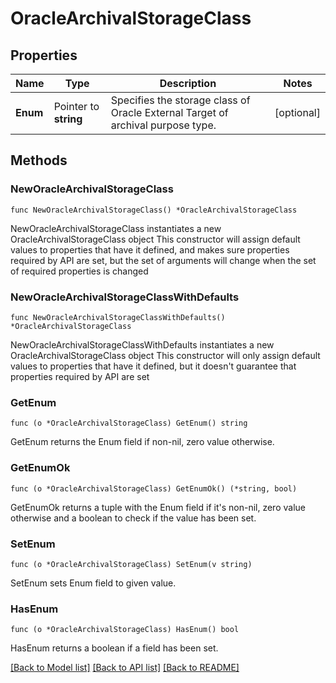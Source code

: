 # OracleArchivalStorageClass

## Properties

Name | Type | Description | Notes
------------ | ------------- | ------------- | -------------
**Enum** | Pointer to **string** | Specifies the storage class of Oracle External Target of archival purpose type. | [optional] 

## Methods

### NewOracleArchivalStorageClass

`func NewOracleArchivalStorageClass() *OracleArchivalStorageClass`

NewOracleArchivalStorageClass instantiates a new OracleArchivalStorageClass object
This constructor will assign default values to properties that have it defined,
and makes sure properties required by API are set, but the set of arguments
will change when the set of required properties is changed

### NewOracleArchivalStorageClassWithDefaults

`func NewOracleArchivalStorageClassWithDefaults() *OracleArchivalStorageClass`

NewOracleArchivalStorageClassWithDefaults instantiates a new OracleArchivalStorageClass object
This constructor will only assign default values to properties that have it defined,
but it doesn't guarantee that properties required by API are set

### GetEnum

`func (o *OracleArchivalStorageClass) GetEnum() string`

GetEnum returns the Enum field if non-nil, zero value otherwise.

### GetEnumOk

`func (o *OracleArchivalStorageClass) GetEnumOk() (*string, bool)`

GetEnumOk returns a tuple with the Enum field if it's non-nil, zero value otherwise
and a boolean to check if the value has been set.

### SetEnum

`func (o *OracleArchivalStorageClass) SetEnum(v string)`

SetEnum sets Enum field to given value.

### HasEnum

`func (o *OracleArchivalStorageClass) HasEnum() bool`

HasEnum returns a boolean if a field has been set.


[[Back to Model list]](../README.md#documentation-for-models) [[Back to API list]](../README.md#documentation-for-api-endpoints) [[Back to README]](../README.md)


